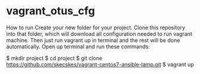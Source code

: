 # vagrant_otus_cfg
How to run
Create your new folder for your project. Clone this repository into that folder, which will download all configuration needed to run vagrant machine. Then just run vagrant up in terminal and the rest will be done automatically. Open up terminal and run these commands:

$ mkdir project
$ cd project
$ git clone https://github.com/skecskes/vagrant-centos7-ansible-lamp.git
$ vagrant up
